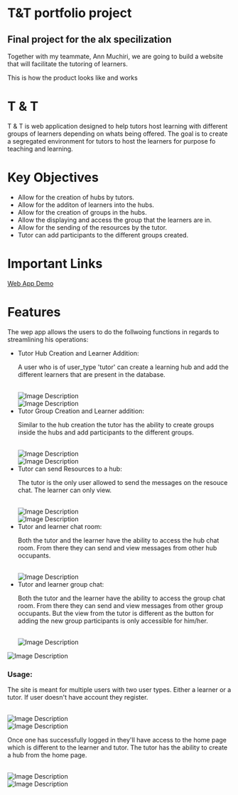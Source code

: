 <h1>T&T portfolio project</h1>
<h2>Final project for the alx specilization</h2>
<p>Together with my teammate, Ann Muchiri, we are going to build a website that will facilitate the tutoring of learners.</p>
<p>This is how the product looks like and works</p>
<h1>T & T</h1>
<p>T & T is web application designed to help tutors host learning with different groups of learners depending on whats being offered. The goal is to create a segregated environment for tutors to host the learners for purpose fo teaching and learning.</p>
<h1>Key Objectives</h1>
<ul>
	<li>Allow for the creation of hubs by tutors.</li>
	<li>Allow for the additon of learners into the hubs.</li>
	<li>Allow for the creation of groups in the hubs.</li>
	<li>Allow the displaying and access the group that the learners are in.</li>
	<li>Allow for the sending of the resources by the tutor.</li>
	<li>Tutor can add participants to the different groups created.</li>
</ul>

<h1>Important Links</h1>
<a href="https://youtu.be/AWPagfHkvAc" target="_blank">Web App Demo</a><br>

<h1>Features</h1>
<p>The wep app allows the users to do the follwoing functions in regards to streamlining his operations:</p>
<ul>
<li>Tutor Hub Creation and Learner Addition: 
<p>A user who is of user_type 'tutor' can create a learning hub and add the different learners that are present in the database.</p>
<br>
<img src="static/images/TNT_create_hub.png" alt="Image Description"></li>
<img src="static/images/TNT_add_learner.png" alt="Image Description"></li>

<li>Tutor Group Creation and Learner addition:
<p>Similar to the hub creation the tutor has the ability to create groups inside the hubs and add participants to the different groups.</p>
<br>
<img src="static/images/TNT_create_group.png" alt="Image Description"></li>
<img src="static/images/TNT_add_grou_add_learners.png" alt="Image Description"></li>
<li>Tutor can send Resources to a hub:
<p>The tutor is the only user allowed to send the messages on the resouce chat. The learner can only view.</p>
<br>
<img src="static/images/TNT_hub_resouce_tutor.png" alt="Image Description"></li>
<img src="static/images/TNT_learners_resource.png" alt="Image Description"></li>
<li>Tutor and learner chat room:
<p>Both the tutor and the learner have the ability to access the hub chat room. From there they can send and view messages from other hub occupants.</p>
<br>
<img src="static/images/TNT_hub_chat.png" alt="Image Description"></li>
<li>Tutor and learner group chat:
<p>Both the tutor and the learner have the ability to access the group chat room. From there they can send and view messages from other group occupants. But the view from the tutor is different as the button for adding the new group participants is only accessible for him/her.</p>
<br>
<img src="static/images/TNT_groupchat_tutor.png" alt="Image Description"></li>
</ul>
<img src="static/images/TNT_group_chat.png" alt="Image Description"></li>
</ul>

<h3>Usage:</h3>
<p>The site is meant for multiple users with two user types. Either a learner or a tutor. If user doesn't have account they register.</p>
<br>
<img src="static/images/TNT_user_reg_2.png" alt="Image Description">
<br>
<img src="static/images/TNT_login.png" alt="Image Description">
<br>
<p>
	Once one has successfully logged in they'll have access to the home page which is different to the learner and tutor. The tutor has the ability to create a hub from the home page.
</p>
<br>
<img src="static/images/TNT_tutor_home.png" alt="Image Description">
<br>
<img src="static/images/TNT_home_hub_list.png" alt="Image Description">